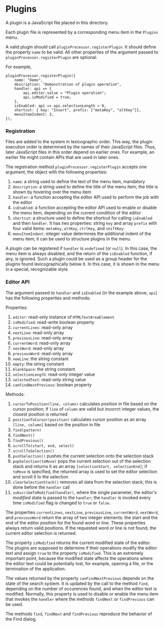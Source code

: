 # Plugins

A plugin is a JavaScript file placed in this directory.

Each plugin file is represented by a corresponding menu item in the `Plugins` menu.

A valid plugin should call `pluginProcessor.registerPlugin`.
It should define the property `name` to be valid. All other properties of the argument passed to `pluginProcessor.registerPlugin` are optional.

For example,
~~~
pluginProcessor.registerPlugin({
    name: "Demo",
    description: "Demonstration of plugin operation",
    handler: api => {
	    api.editor.value = "Plugin operation";
        api.isModified = true;
    },
    isEnabled: api => api.selectionLength > 0,
    shortcut: { key: "Insert", prefix: ["metaKey", "altKey"]},
    menuItemIndent: 3,
});
~~~

### Registration

Files are added to the system in lexicographic order. This way, the plugin execution order is determined by the names of their JavaScript files. Thus, later JavaScript files in this order depend on earlier ones. For example, an earlier file might contain APIs that are used in later ones.

The registration method `pluginProcessor.registerPlugin` accepts one argument, the object with the following properties:

1. `name`: a string used to define the text of the menu item, mandatory
1. `description`: a string used to define the title of the menu item; the title is shown by hovering over the menu item
1. `handler`: a function accepting the editor API used to perform the job with the editor
1. `isEnabled`: a function accepting the editor API used to enable or disable the menu item, depending on the current condition of the editor
1. `shortcut`: a structure used to define the shortcut for calling `isEnabled` and then `handler`. It has two properties: string `key` and array `prefix` with four valid items: `metaKey`, `altKey`, `ctrlKey`, and `shiftKey`.
1. `menuItemIndent`: integer value determines the additional indent of the menu item; it can be used to structure plugins in the menu.

A plugin can be registered if `handler` is `undefined` (or `null`). In this case, the menu item is always disabled, and the return of the `isEnabled` function, if any, is ignored. Such a plugin could be used as a group header for the plugins found lexicographically below it. In this case, it is shown in the menu in a special, recognizable style.

### Editor API

The argument passed to `handler` and `isEnabled` (in the example above, `api`) has the following properties and methods:

Properties:

1. `editor`: read-only instance of `HTMLTextAreaElement`
1. `isModified`: read-write boolean property
1. `currentLines`: read-only array
1. `nextLine`: read-only array
1. `previousLine`: read-only array
1. `currentWord`: read-only array
1. `nextWord`: read-only array
1. `previousWord`: read-only array
1. `newLine`: the string constant
1. `empty`: the string constant
1. `blankSpace`: the string constant
1. `selectionLength`: read-only integer value
1. `selectedText`: read-only string value
1. `canFindNextPrevious`: boolean property

Methods:

1. `cursorToPosition(line, column)` calculates position in file based on the cursor position; if `line` of `column` are valid but incorrct integer values, the closest position is returned
1. `positionToCursor(position)` calculates cursor position as an array `[line, column]` based on the position in file
1. `find(pattern)`
1. `findNext()`
1. `findPrevious()`
1. `scrollTo(start, end, select)`
1. `scrollToSelection()`
1. `pushSelection()` pushes the current selection onto the selection stack
1. `popSelection(toMove)` pops the current selection out of the selection stack and returns it as an array `[selectionStart, selectionEnd]`; if `toMove` is specified, the returned array is used to set the editor selection and scroll it to the selection
1. `clearSelectionStack()` removes all data from the selection stack; this is done before the `handler` call
1. `subscribeToModified(handler)`, where the single parameter, the editor's *modified* state is passed to the `handler`; the `handler` is invoked every time `isModified` flag is changed to `true` or `false`.

The properties `currentLines`, `nextLine`, `previousLine`, `currentWord`, `nextWord`, and `previousWord` return the array of two integer elements: the start and the end of the editor position for the found word or line. These properties always return valid positions. If the requested word or line is not found, the current editor selection is returned.

The property `isModified` returns the current modified state of the editor. The plugins are supposed to determine if their operations modify the editor text and assign `true` to the property `isModified`. This is an extremely important point, because the modified state affects the operations where the editor text could be potentially lost, for example, opening a file, or the termination of the application.

The values returned by the property `canFindNextPrevious` depends on the state of the search system. It is updated by the call to the method `find`, depending on the number of occurences found, and when the editor text is modified. Normally, this property is used to disable or enable the menu item that invokes the `handler` where the methods `findNext` or `findPrevious` can be used.

The methods `find`, `findNext` and `findPrevious` reproduce the behavior of the Find dialog.
